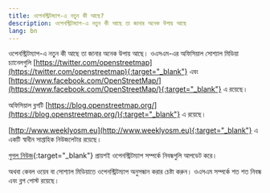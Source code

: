 ```yaml
---
title: ওপেনস্ট্রিটম্যাপ-এ নতুন কী আছে?
description: ওপেনস্ট্রিটম্যাপ-এ নতুন কী আছে তা জানার অনেক উপায় আছে
lang: bn
---
```


ওপেনস্ট্রিটম্যাপ-এ নতুন কী আছে তা জানার অনেক উপায় আছে। ওএসএম-এর অফিসিয়াল সোশ্যাল মিডিয়া চ্যানেলগুলি [https://twitter.com/openstreetmap](https://twitter.com/openstreetmap){:target="_blank"} এবং [https://www.facebook.com/OpenStreetMap/](https://www.facebook.com/OpenStreetMap/){:target="_blank"} এ রয়েছে।

অফিসিয়াল ব্লগটি [https://blog.openstreetmap.org/](https://blog.openstreetmap.org/){:target="_blank"} এ রয়েছে।

[http://www.weeklyosm.eu](http://www.weeklyosm.eu){:target="_blank"} এ একটি স্বাধীন সাপ্তাহিক নিউজলেটার রয়েছে।

[গুগল নিউজ](https://news.google.com/news/search/section/q/openstreetmap/openstreetmap?hl=en&gl=US&ned=us){:target="_blank"} প্রায়শই ওপেনস্ট্রিটম্যাপ সম্পর্কে নিবন্ধগুলি আপডেট করে।

অথবা কেবল ওয়েব বা সোশ্যাল মিডিয়াতে ওপেনস্ট্রিটম্যাপ অনুসন্ধান করার চেষ্টা করুন। ওএসএম সম্পর্কে শত শত নিবন্ধ এবং ব্লগ পোস্ট রয়েছে।
